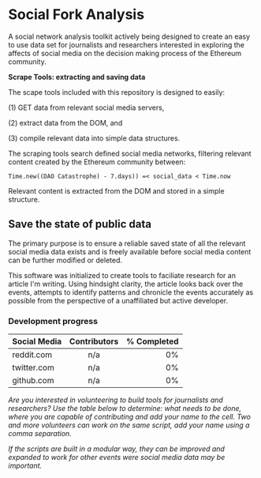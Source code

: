 # Social Fork Analysis
A social network analysis toolkit actively being designed to create an easy to use data set for journalists and researchers interested in exploring the affects of social media on the decision making process of the Ethereum community.

**Scrape Tools: extracting and saving data**

The scape tools included with this repository is designed to easily:

  (1) GET data from relevant social media servers,
  
  (2) extract data from the DOM, and
  
  (3) compile relevant data into simple data structures.
  

The scraping tools search defined social media networks, filtering relevant content created by the Ethereum community between:

    Time.new((DAO Catastrophe) - 7.days)) =< social_data < Time.now
  
Relevant content is extracted from the DOM and stored in a simple structure. 


## Save the state of public data
The primary purpose is to ensure a reliable saved state of all the relevant social media data exists and is freely available before social media content can be further modified or deleted. 

This software was initialized to create tools to faciliate research for an article I'm writing. Using hindsight clarity, the article looks back over the events, attempts to identify patterns and chronicle the events accurately as possible from the perspective of a unaffiliated but active developer.


### Development progress

| Social Media  | Contributors  | % Completed  |
| ------------- |:-------------:| ----------:|
| reddit.com       | n/a  | 0%         |
| twitter.com      | n/a      | 0%         |
| github.com | n/a      | 0%         |

*Are you interested in volunteering to build tools for journalists and researchers?*
*Use the table below to determine: what needs to be done, where you are capable of contributing and add your name to the cell. Two and more volunteers can work on the same script, add your name using a comma separation.*

*If the scripts are built in a modular way, they can be improved and expanded to work for other events were social media data may be important.*
